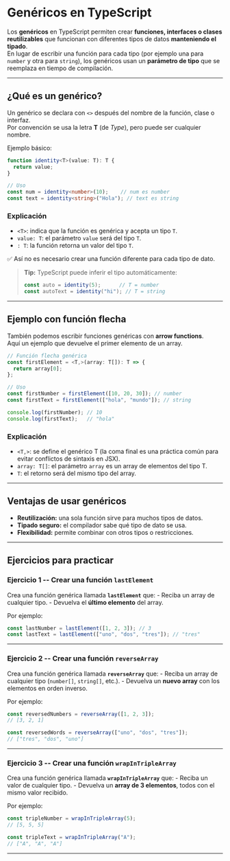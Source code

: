 # Genéricos en TypeScript

Los **genéricos** en TypeScript permiten crear **funciones, interfaces o
clases reutilizables** que funcionan con diferentes tipos de datos
**manteniendo el tipado**.\
En lugar de escribir una función para cada tipo (por ejemplo una para
`number` y otra para `string`), los genéricos usan un **parámetro de
tipo** que se reemplaza en tiempo de compilación.

------------------------------------------------------------------------

##  ¿Qué es un genérico?

Un genérico se declara con `<>` después del nombre de la función, clase
o interfaz.\
Por convención se usa la letra **T** (de *Type*), pero puede ser
cualquier nombre.

Ejemplo básico:

``` typescript
function identity<T>(value: T): T {
  return value;
}

// Uso
const num = identity<number>(10);    // num es number
const text = identity<string>("Hola"); // text es string
```

### Explicación

-   `<T>`: indica que la función es genérica y acepta un tipo `T`.
-   `value: T`: el parámetro `value` será del tipo `T`.
-   `: T`: la función retorna un valor del tipo `T`.

✅ Así no es necesario crear una función diferente para cada tipo de
dato.

> **Tip:** TypeScript puede inferir el tipo automáticamente:
>
> ``` typescript
> const auto = identity(5);      // T = number
> const autoText = identity("hi"); // T = string
> ```

------------------------------------------------------------------------

##  Ejemplo con función flecha

También podemos escribir funciones genéricas con **arrow functions**.\
Aquí un ejemplo que devuelve el primer elemento de un array.

``` typescript
// Función flecha genérica
const firstElement = <T,>(array: T[]): T => {
  return array[0];
};

// Uso
const firstNumber = firstElement([10, 20, 30]); // number
const firstText = firstElement(["hola", "mundo"]); // string

console.log(firstNumber); // 10
console.log(firstText);   // "hola"
```

### Explicación

-   `<T,>`: se define el genérico T (la coma final es una práctica común
    para evitar conflictos de sintaxis en JSX).
-   `array: T[]`: el parámetro `array` es un array de elementos del tipo
    T.
-   `T`: el retorno será del mismo tipo del array.

------------------------------------------------------------------------

##  Ventajas de usar genéricos

-   **Reutilización:** una sola función sirve para muchos tipos de
    datos.
-   **Tipado seguro:** el compilador sabe qué tipo de dato se usa.
-   **Flexibilidad:** permite combinar con otros tipos o restricciones.

------------------------------------------------------------------------

##  Ejercicios para practicar

###  Ejercicio 1 -- Crear una función `lastElement`

Crea una función genérica llamada **`lastElement`** que: - Reciba un
array de cualquier tipo. - Devuelva el **último elemento** del array.

Por ejemplo:

``` typescript
const lastNumber = lastElement([1, 2, 3]); // 3
const lastText = lastElement(["uno", "dos", "tres"]); // "tres"
```


------------------------------------------------------------------------

###  Ejercicio 2 -- Crear una función `reverseArray`

Crea una función genérica llamada **`reverseArray`** que: - Reciba un
array de cualquier tipo (`number[]`, `string[]`, etc.). - Devuelva un
**nuevo array** con los elementos en orden inverso.

Por ejemplo:

``` typescript
const reversedNumbers = reverseArray([1, 2, 3]); 
// [3, 2, 1]

const reversedWords = reverseArray(["uno", "dos", "tres"]); 
// ["tres", "dos", "uno"]
```



------------------------------------------------------------------------

###  Ejercicio 3 -- Crear una función `wrapInTripleArray`

Crea una función genérica llamada **`wrapInTripleArray`** que: - Reciba
un valor de cualquier tipo. - Devuelva un **array de 3 elementos**,
todos con el mismo valor recibido.

Por ejemplo:

``` typescript
const tripleNumber = wrapInTripleArray(5); 
// [5, 5, 5]

const tripleText = wrapInTripleArray("A"); 
// ["A", "A", "A"]
```



------------------------------------------------------------------------


